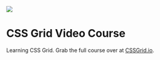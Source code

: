 ![](https://res.cloudinary.com/wesbos/image/upload/v1515524452/GRID-social-share_wlfzk3.png)

# CSS Grid Video Course

Learning CSS Grid. Grab the full course over at [CSSGrid.io](https://CSSGrid.io).


